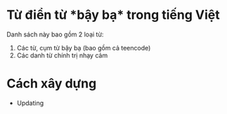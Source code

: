 # Từ điển từ \*bậy bạ\* trong tiếng Việt

Danh sách này bao gồm 2 loại từ:

1. Các từ, cụm từ bậy bạ (bao gồm cả teencode)
2. Các danh từ chính trị nhạy cảm

# Cách xây dựng

- Updating 
